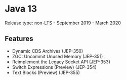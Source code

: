 # Java 13

Release type: non-LTS - September 2019 - March 2020

## Features

* Dynamic CDS Archives \(JEP-350\)
* ZGC: Uncommit Unused Memory \(JEP-351\)
* Reimplement the Legacy Socket API \(JEP-353\)
* Switch Expressions \(Preview\) \(JEP-354\)
* Text Blocks \(Preview\) \(JEP-355)

